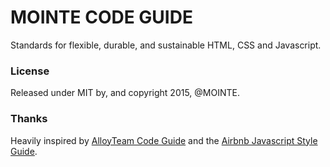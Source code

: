 # MOINTE CODE GUIDE 
Standards for flexible, durable, and sustainable HTML, CSS and Javascript. 

### License

Released under MIT by, and copyright 2015, @MOINTE.

### Thanks

Heavily inspired by [AlloyTeam Code Guide](https://github.com/AlloyTeam/CodeGuide) and the [Airbnb Javascript Style Guide](https://github.com/airbnb/javascript).

